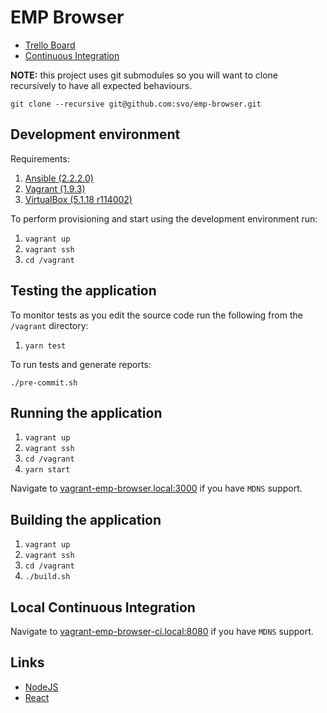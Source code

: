 # EMP Browser

* [Trello Board](https://trello.com/b/WoAzNyra/)
* [Continuous Integration](https://app.shippable.com/github/svo/emp-browser/dashboard)

__NOTE:__ this project uses git submodules so you will want to clone recursively to have all expected behaviours.

```
git clone --recursive git@github.com:svo/emp-browser.git
```

## Development environment

Requirements:

1. [Ansible (2.2.2.0)](https://www.ansible.com/)
2. [Vagrant (1.9.3)](https://www.vagrantup.com/)
3. [VirtualBox (5.1.18 r114002)](https://www.virtualbox.org/)

To perform provisioning and start using the development environment run:

1. `vagrant up`
2. `vagrant ssh`
3. `cd /vagrant`

## Testing the application

To monitor tests as you edit the source code run the following from the `/vagrant` directory:

1. `yarn test`

To run tests and generate reports:

`./pre-commit.sh`

## Running the application

1. `vagrant up`
2. `vagrant ssh`
3. `cd /vagrant`
4. `yarn start`

Navigate to [vagrant-emp-browser.local:3000](http://vagrant-emp-browser.local:3000/) if you have `MDNS` support.

## Building the application

1. `vagrant up`
2. `vagrant ssh`
3. `cd /vagrant`
4. `./build.sh`

## Local Continuous Integration

Navigate to [vagrant-emp-browser-ci.local:8080](http://vagrant-emp-browser-ci.local:8080) if you have `MDNS` support.

## Links

* [NodeJS](https://nodejs.org/)
* [React](https://facebook.github.io/react/)
